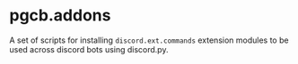 # pgcb.addons
A set of scripts for installing `discord.ext.commands` extension modules to be used across discord bots using discord.py.
